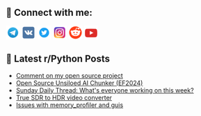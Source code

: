 ## 🔎 Connect with me:
[<img src="https://github.com/bullbesh/bullbesh/blob/main/images/Telegram.png" width="32" height="32" />](https://t.me/bullbesh)
[<img src="https://github.com/bullbesh/bullbesh/blob/main/images/VK.png" width="32" height="32" />](https://vk.com/bullbesh)
[<img src="https://github.com/bullbesh/bullbesh/blob/main/images/Twitter.png" width="32" height="32" />](https://twitter.com/bullbesh1)
[<img src="https://github.com/bullbesh/bullbesh/blob/main/images/Instagram.png" width="32" height="32" />](https://www.instagram.com/bullbesh)
[<img src="https://github.com/bullbesh/bullbesh/blob/main/images/Reddit.png" width="32" height="32" />](https://www.reddit.com/user/bullbesh)
[<img src="https://github.com/bullbesh/bullbesh/blob/main/images/YouTube.png" width="32" height="32" />](https://www.youtube.com/channel/UCtfjRs6uzgq5mfm8S06WTcg)

## 📕 Latest r/Python Posts
<!-- BLOG-POST-LIST:START -->
- [Comment on my open source project](https://www.reddit.com/r/Python/comments/1lbt08y/comment_on_my_open_source_project/)
- [Open Source Unsiloed AI Chunker &lpar;EF2024&rpar;](https://www.reddit.com/r/Python/comments/1lbqd5n/open_source_unsiloed_ai_chunker_ef2024/)
- [Sunday Daily Thread: What&#39;s everyone working on this week?](https://www.reddit.com/r/Python/comments/1lbmt5u/sunday_daily_thread_whats_everyone_working_on/)
- [True SDR to HDR video converter](https://www.reddit.com/r/Python/comments/1lbm1m4/true_sdr_to_hdr_video_converter/)
- [Issues with memory_profiler and guis](https://www.reddit.com/r/Python/comments/1lblqqu/issues_with_memory_profiler_and_guis/)
<!-- BLOG-POST-LIST:END -->
